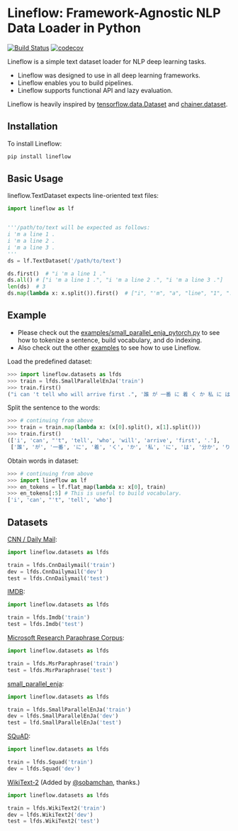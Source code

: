 # Lineflow: Framework-Agnostic NLP Data Loader in Python
[![Build Status](https://travis-ci.org/yasufumy/lineflow.svg?branch=master)](https://travis-ci.org/yasufumy/lineflow)
[![codecov](https://codecov.io/gh/yasufumy/lineflow/branch/master/graph/badge.svg)](https://codecov.io/gh/yasufumy/lineflow)

Lineflow is a simple text dataset loader for NLP deep learning tasks.

- Lineflow was designed to use in all deep learning frameworks.
- Lineflow enables you to build pipelines.
- Lineflow supports functional API and lazy evaluation.

Lineflow is heavily inspired by [tensorflow.data.Dataset](https://www.tensorflow.org/api_docs/python/tf/data/Dataset) and [chainer.dataset](https://docs.chainer.org/en/stable/reference/datasets.html).

## Installation

To install Lineflow:

```sh
pip install lineflow
```

## Basic Usage

lineflow.TextDataset expects line-oriented text files:

```py
import lineflow as lf


'''/path/to/text will be expected as follows:
i 'm a line 1 .
i 'm a line 2 .
i 'm a line 3 .
'''
ds = lf.TextDataset('/path/to/text')

ds.first()  # "i 'm a line 1 ."
ds.all() # ["i 'm a line 1 .", "i 'm a line 2 .", "i 'm a line 3 ."]
len(ds)  # 3
ds.map(lambda x: x.split()).first()  # ["i", "'m", "a", "line", "1", "."]
```

## Example

- Please check out the [examples/small\_parallel\_enja\_pytorch.py](https://github.com/yasufumy/lineflow/blob/master/examples/small_parallel_enja_pytorch.py) to see how to tokenize a sentence, build vocabulary, and do indexing.
- Also check out the other [examples](https://github.com/yasufumy/lineflow/tree/master/examples) to see how to use Lineflow.

Load the predefined dataset:

```py
>>> import lineflow.datasets as lfds
>>> train = lfds.SmallParallelEnJa('train')
>>> train.first()
("i can 't tell who will arrive first .", '誰 が 一番 に 着 く か 私 に は 分か り ま せ ん 。')
```

Split the sentence to the words:

```py
>>> # continuing from above
>>> train = train.map(lambda x: (x[0].split(), x[1].split()))
>>> train.first()
(['i', 'can', "'t", 'tell', 'who', 'will', 'arrive', 'first', '.'],
 ['誰', 'が', '一番', 'に', '着', 'く', 'か', '私', 'に', 'は', '分か', 'り', 'ま', 'せ', 'ん', '。'])
```

Obtain words in dataset:

```py
>>> # continuing from above
>>> import lineflow as lf
>>> en_tokens = lf.flat_map(lambda x: x[0], train)
>>> en_tokens[:5] # This is useful to build vocabulary.
['i', 'can', "'t", 'tell', 'who']
```

## Datasets

[CNN / Daily Mail](https://github.com/harvardnlp/sent-summary):

```py
import lineflow.datasets as lfds

train = lfds.CnnDailymail('train')
dev = lfds.CnnDailymail('dev')
test = lfds.CnnDailymail('test')
```

[IMDB](http://ai.stanford.edu/~amaas/data/sentiment/):

```py
import lineflow.datasets as lfds

train = lfds.Imdb('train')
test = lfds.Imdb('test')
```

[Microsoft Research Paraphrase Corpus](https://www.microsoft.com/en-us/download/details.aspx?id=52398):

```py
import lineflow.datasets as lfds

train = lfds.MsrParaphrase('train')
test = lfds.MsrParaphrase('test')
```

[small_parallel_enja](https://github.com/odashi/small_parallel_enja):

```py
import lineflow.datasets as lfds

train = lfds.SmallParallelEnJa('train')
dev = lfds.SmallParallelEnJa('dev')
test = lfd.SmallParallelEnJa('test')
```

[SQuAD](https://rajpurkar.github.io/SQuAD-explorer/):

```py
import lineflow.datasets as lfds

train = lfds.Squad('train')
dev = lfds.Squad('dev')
```

[WikiText-2](https://blog.einstein.ai/the-wikitext-long-term-dependency-language-modeling-dataset/) (Added by [@sobamchan](https://github.com/sobamchan), thanks.)

```py
import lineflow.datasets as lfds

train = lfds.WikiText2('train')
dev = lfds.WikiText2('dev')
test = lfds.WikiText2('test')
```
